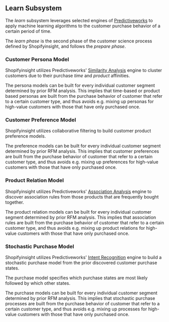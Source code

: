 
## Learn Subsystem

The *learn* subsystem leverages selected engines of [Predictiveworks](http://predictiveworks.eu) 
to apply machine learning algorithms to the customer purchase behavior of a certain period of time.

The *learn phase* is the second phase of the customer science process defined by Shopifyinsight, and
follows the *prepare phase*.

### Customer Persona Model

Shopifyinsight utilizes Predictiveworks' [Similarity Analysis](https://github.com/skrusche63/spark-cluster) engine 
to cluster customers due to their purchase *time* and *product* affinities.

The persona models can be built for every individual customer segment determined by prior RFM analysis. This implies 
that time-based or product based personas are built from the purchase behavior of customer that refer to a certain customer 
type, and thus avoids e.g. mixing up personas for high-value customers with those that have only purchased once.

### Customer Preference Model

Shopifyinsight utilizes collaborative filtering to build customer product preference models.

The preference models can be built for every individual customer segment determined by prior RFM analysis. This implies 
that customer preferences are built from the purchase behavior of customer that refer to a certain customer type, and thus 
avoids e.g. mixing up preferences for high-value customers with those that have only purchased once.


### Product Relation Model

Shopifyinsight utilizes Predictiveworks' [Association Analysis](https://github.com/skrusche63/spark-arules) engine
to discover association rules from those products that are frequently bought together.

The product relation models can be built for every individual customer segment determined by prior RFM analysis. This implies 
that association rules are built from the purchase behavior of customer that refer to a certain customer type, and thus 
avoids e.g. mixing up product relations for high-value customers with those that have only purchased once.


### Stochastic Purchase Model

Shopifyinsight utilizes Predictiveworks' [Intent Recognition](https://github.com/skrusche63/spark-intent) engine
to build a stochastic purchase model from the prior discovered customer purchase states.

The purchase model specifies which purchase states are most likely followed by which other states.

The purchase models can be built for every individual customer segment determined by prior RFM analysis. This implies 
that stochastic purchase processes are built from the purchase behavior of customer that refer to a certain customer type, 
and thus avoids e.g. mixing up processes for high-value customers with those that have only purchased once.

